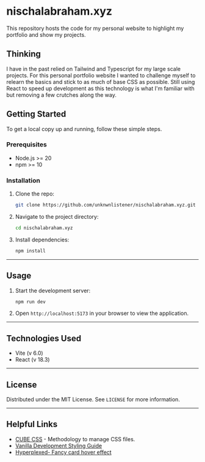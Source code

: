 # nischalabraham.xyz

This repository hosts the code for my personal website to highlight my portfolio and show my projects.

## Thinking

I have in the past relied on Tailwind and Typescript for my large scale projects. For this personal portfolio website I wanted to challenge myself to relearn the basics and stick to as much of base CSS as possible. Still using React to speed up development as this technology is what I'm familiar with but removing a few crutches along the way.

## Getting Started

To get a local copy up and running, follow these simple steps.

### Prerequisites

- Node.js >= 20
- npm >= 10

### Installation

1. Clone the repo:

   ```bash
   git clone https://github.com/unknwnlistener/nischalabraham.xyz.git
   ```

2. Navigate to the project directory:

   ```bash
   cd nischalabraham.xyz
   ```

3. Install dependencies:

   ```bash
   npm install
   ```

---

## Usage

1. Start the development server:

   ```bash
   npm run dev
   ```

2. Open `http://localhost:5173` in your browser to view the application.

---

## Technologies Used

- Vite (v 6.0)
- React (v 18.3)

---

## License

Distributed under the MIT License. See `LICENSE` for more information.

---

## Helpful Links

- [CUBE CSS](https://cube.fyi/) - Methodology to manage CSS files.
- [Vanilla Development Styling Guide](https://plainvanillaweb.com/pages/styling.html)
- [Hyperplexed- Fancy card hover effect](https://youtu.be/htGfnF1zN4g?si=rVjUr7uJpIv3A6j4)
